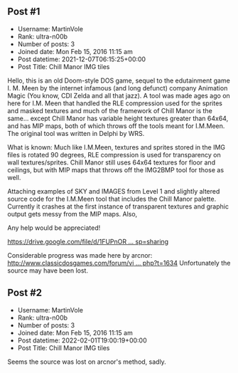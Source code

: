 ## Post #1
- Username: MartinVole
- Rank: ultra-n00b
- Number of posts: 3
- Joined date: Mon Feb 15, 2016 11:15 am
- Post datetime: 2021-12-07T06:15:25+00:00
- Post Title: Chill Manor IMG tiles

Hello, this is an old Doom-style DOS game, sequel to the edutainment game I. M. Meen by the internet infamous (and long defunct) company Animation Magic (You know, CDI Zelda and all that jazz). A tool was made ages ago on here for I.M. Meen that handled the RLE compression used for the sprites and masked textures and much of the framework of Chill Manor is the same... except Chill Manor has variable height textures greater than 64x64, and has MIP maps, both of which throws off the tools meant for I.M.Meen. The original tool was written in Delphi by WRS.

What is known: Much like I.M.Meen, textures and sprites stored in the IMG files is rotated 90 degrees, RLE compression is used for transparency on wall textures/sprites. Chill Manor still uses 64x64 textures for floor and ceilings, but with MIP maps that throws off the IMG2BMP tool for those as well.

Attaching examples of SKY and IMAGES from Level 1 and slightly altered source code for the I.M.Meen tool that includes the Chill Manor palette. Currently it crashes at the first instance of transparent textures and graphic output gets messy from the MIP maps. Also, 

Any help would be appreciated!

[https://drive.google.com/file/d/1FUPnOR ... sp=sharing](https://drive.google.com/file/d/1FUPnOR4iocosDKtNFgK1Z8V8wFq_OzWA/view?usp=sharing)

Considerable progress was made here by arcnor: [http://www.classicdosgames.com/forum/vi ... php?t=1634](http://www.classicdosgames.com/forum/viewtopic.php?t=1634)
Unfortunately the source may have been lost.
## Post #2
- Username: MartinVole
- Rank: ultra-n00b
- Number of posts: 3
- Joined date: Mon Feb 15, 2016 11:15 am
- Post datetime: 2022-02-01T19:00:19+00:00
- Post Title: Chill Manor IMG tiles

Seems the source was lost on arcnor's method, sadly.

